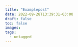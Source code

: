 ```yaml
---
title: "Examplepost"
date: 2022-09-28T13:39:31-03:00
draft: false
toc: false
images:
tags:
  - untagged
---
```


